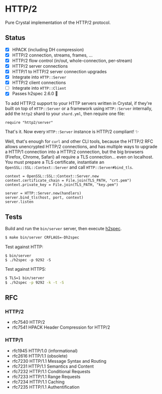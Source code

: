 # HTTP/2

Pure Crystal implementation of the HTTP/2 protocol.

## Status

- [x] HPACK (including DH compression)
- [x] HTTP/2 connection, streams, frames, ...
- [x] HTTP/2 flow control (in/out, whole-connection, per-stream)
- [x] HTTP/2 server connections
- [x] HTTP/1 to HTTP/2 server connection upgrades
- [x] Integrate into `HTTP::Server`
- [x] HTTP/2 client connections
- [ ] Integrate into `HTTP::Client`
- [x] Passes h2spec 2.6.0 💚

To add HTTP/2 support to your HTTP servers written in Crystal, if they're built
on top of `HTTP::Server` or a framework using `HTTP::Server` internally, add the
`http2` shard to your `shard.yml`, then require one file:

```crystal
require "http2/server"
```

That's it. Now every `HTTP::Server` instance is HTTP/2 compliant! ✨

Well, that's enough for `curl` and other CLI tools, because the HTTP/2 RFC
allows unencrypted HTTP/2 connections, and has multiple ways to upgrade a
HTTP/1 connection into a HTTP/2 connection, but the big browsers (Firefox,
Chrome, Safari) all require a TLS connection... even on localhost. You must
prepare a TLS certificate, instantiate an `OpenSSL::SSL::Context::Server` and
call `HTTP::Server#bind_tls`.

```crystal
context = OpenSSL::SSL::Context::Server.new
context.certificate_chain = File.join(TLS_PATH, "crt.pem")
context.private_key = File.join(TLS_PATH, "key.pem")

server = HTTP::Server.new(handlers)
server.bind_tls(host, port, context)
server.listen
```

## Tests

Build and run the `bin/server` server, then execute
[h2spec](https://github.com/summerwind/h2spec/releases).

```sh
$ make bin/server CRFLAGS=-Dh2spec
```

Test against HTTP:
```
$ bin/server
$ ./h2spec -p 9292 -S
```

Test against HTTPS:
```sh
$ TLS=1 bin/server
$ ./h2spec -p 9292 -k -t -S
```

## RFC

### HTTP/2

- rfc7540 HTTP/2
- rfc7541 HPACK Header Compression for HTTP/2

### HTTP/1

- rfc1945 HTTP/1.0 (informational)
- rfc2616 HTTP/1.1 (obsolete)
- rfc7230 HTTP/1.1 Message Syntax and Routing
- rfc7231 HTTP/1.1 Semantics and Content
- rfc7232 HTTP/1.1 Conditional Requests
- rfc7233 HTTP/1.1 Range Requests
- rfc7234 HTTP/1.1 Caching
- rfc7235 HTTP/1.1 Authentification
